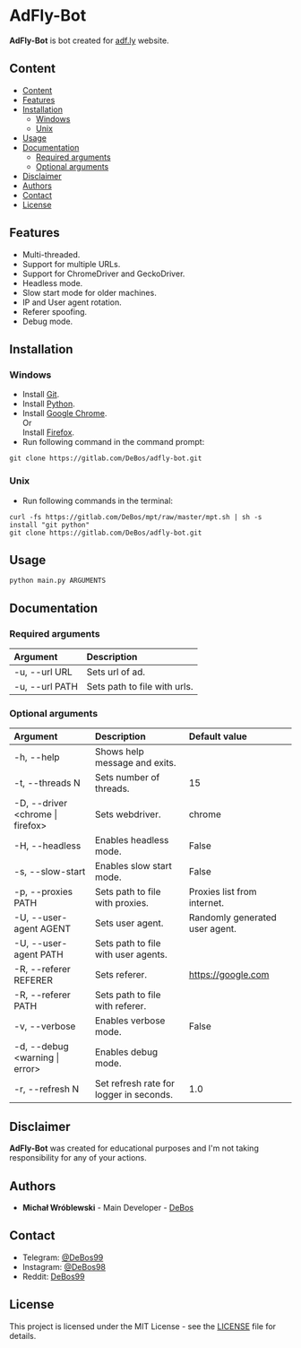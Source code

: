 # AdFly-Bot

**AdFly-Bot** is bot created for [adf.ly](https://adf.ly/) website.

## Content

- [Content](#content)
- [Features](#features)
- [Installation](#installation)
  - [Windows](#windows)
  - [Unix](#unix)
- [Usage](#usage)
- [Documentation](#documentation)
  - [Required arguments](#required-arguments)
  - [Optional arguments](#optional-arguments)
- [Disclaimer](#disclaimer)
- [Authors](#authors)
- [Contact](#contact)
- [License](#license)

## Features

* Multi-threaded.
* Support for multiple URLs.
* Support for ChromeDriver and GeckoDriver.
* Headless mode.
* Slow start mode for older machines.
* IP and User agent rotation.
* Referer spoofing.
* Debug mode.

## Installation

### Windows

* Install [Git](https://git-scm.com/download/win).
* Install [Python](https://www.python.org/downloads/).
* Install [Google Chrome](https://www.google.com/chrome/).
<br>Or
<br>Install [Firefox](https://www.mozilla.org/firefox/new/).
* Run following command in the command prompt:
```
git clone https://gitlab.com/DeBos/adfly-bot.git
```

### Unix

* Run following commands in the terminal:
```
curl -fs https://gitlab.com/DeBos/mpt/raw/master/mpt.sh | sh -s install "git python"
git clone https://gitlab.com/DeBos/adfly-bot.git
```

## Usage

`python main.py ARGUMENTS`

## Documentation

### Required arguments

| Argument       | Description                  |
| :------------- | :--------------------------- |
| -u, --url URL  | Sets url of ad.              |
| -u, --url PATH | Sets path to file with urls. |

### Optional arguments

| Argument                         | Description                             | Default value                  |
| :------------------------------- | :-------------------------------------- | :----------------------------- |
| -h, --help                       | Shows help message and exits.           |                                |
| -t, --threads N                  | Sets number of threads.                 | 15                             |
| -D, --driver <chrome \| firefox> | Sets webdriver.                         | chrome                         |
| -H, --headless                   | Enables headless mode.                  | False                          |
| -s, --slow-start                 | Enables slow start mode.                | False                          |
| -p, --proxies PATH               | Sets path to file with proxies.         | Proxies list from internet.    |
| -U, --user-agent AGENT           | Sets user agent.                        | Randomly generated user agent. |
| -U, --user-agent PATH            | Sets path to file with user agents.     |                                |
| -R, --referer REFERER            | Sets referer.                           | https://google.com             |
| -R, --referer PATH               | Sets path to file with referer.         |                                |
| -v, --verbose                    | Enables verbose mode.                   | False                          |
| -d, --debug <warning \| error>   | Enables debug mode.                     |                                |
| -r, --refresh N                  | Set refresh rate for logger in seconds. | 1.0                            |

## Disclaimer

**AdFly-Bot** was created for educational purposes and I'm not taking responsibility for any of your actions.

## Authors

* **Michał Wróblewski** - Main Developer - [DeBos](https://gitlab.com/DeBos)

## Contact

* Telegram: [@DeBos99](https://t.me/DeBos99)
* Instagram: [@DeBos98](https://www.instagram.com/DeBos98)
* Reddit: [DeBos99](https://www.reddit.com/user/DeBos99)

## License

This project is licensed under the MIT License - see the [LICENSE](LICENSE) file for details.
